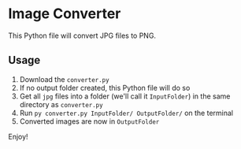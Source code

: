 # Image Converter
This Python file will convert JPG files to PNG.

## Usage
1. Download the `converter.py`
2. If no output folder created, this Python file will do so
3. Get all `jpg` files into a folder (we'll call it `InputFolder`) in the same directory as `converter.py`
4. Run `py converter.py InputFolder/ OutputFolder/` on the terminal
5. Converted images are now in `OutputFolder`

Enjoy!
